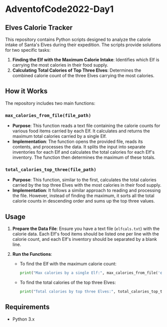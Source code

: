 # AdventofCode2022-Day1


## Elves Calorie Tracker

This repository contains Python scripts designed to analyze the calorie intake of Santa's Elves during their expedition. The scripts provide solutions for two specific tasks:

1. **Finding the Elf with the Maximum Calorie Intake**: Identifies which Elf is carrying the most calories in their food supply.
2. **Calculating Total Calories of Top Three Elves**: Determines the combined calorie count of the three Elves carrying the most calories.

## How it Works

The repository includes two main functions:

### `max_calories_from_file(file_path)`

- **Purpose**: This function reads a text file containing the calorie counts for various food items carried by each Elf. It calculates and returns the maximum total calories carried by a single Elf.
- **Implementation**: The function opens the provided file, reads its contents, and processes the data. It splits the input into separate inventories for each Elf and calculates the total calories for each Elf's inventory. The function then determines the maximum of these totals.

### `total_calories_top_three(file_path)`

- **Purpose**: This function, similar to the first, calculates the total calories carried by the top three Elves with the most calories in their food supply.
- **Implementation**: It follows a similar approach to reading and processing the file. However, instead of finding the maximum, it sorts all the total calorie counts in descending order and sums up the top three values.

## Usage

1. **Prepare the Data File**: Ensure you have a text file (`elfcals.txt`) with the calorie data. Each Elf's food items should be listed one per line with the calorie count, and each Elf's inventory should be separated by a blank line.

2. **Run the Functions**:
    - To find the Elf with the maximum calorie count:
      ```python
      print("Max calories by a single Elf:", max_calories_from_file('elfcals.txt'))
      ```

    - To find the total calories of the top three Elves:
      ```python
      print("Total calories by top three Elves:", total_calories_top_three('elfcals.txt'))
      ```

## Requirements

- Python 3.x
